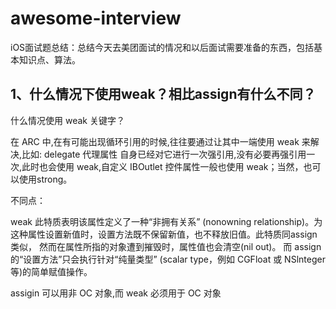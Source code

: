 # awesome-interview
iOS面试题总结：总结今天去美团面试的情况和以后面试需要准备的东西，包括基本知识点、算法。

## 1、什么情况下使用weak？相比assign有什么不同？

  什么情况使用 weak 关键字？
  
在 ARC 中,在有可能出现循环引用的时候,往往要通过让其中一端使用 weak 来解决,比如: delegate 代理属性
自身已经对它进行一次强引用,没有必要再强引用一次,此时也会使用 weak,自定义 IBOutlet 控件属性一般也使用 weak；当然，也可以使用strong。

不同点：

weak 此特质表明该属性定义了一种“非拥有关系” (nonowning relationship)。为这种属性设置新值时，设置方法既不保留新值，也不释放旧值。此特质同assign类似， 然而在属性所指的对象遭到摧毁时，属性值也会清空(nil out)。 而 assign 的“设置方法”只会执行针对“纯量类型” (scalar type，例如 CGFloat 或 NSlnteger 等)的简单赋值操作。

assigin 可以用非 OC 对象,而 weak 必须用于 OC 对象


